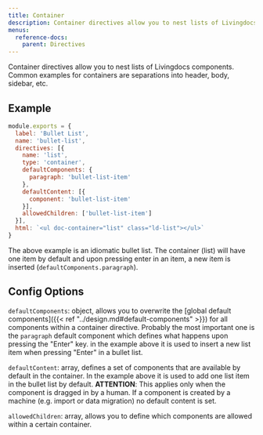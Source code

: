 ```yaml
---
title: Container
description: Container directives allow you to nest lists of Livingdocs components.
menus:
  reference-docs:
    parent: Directives
---
```


Container directives allow you to nest lists of Livingdocs components. Common examples for containers are separations into header, body, sidebar, etc.

## Example

```js
module.exports = {
  label: 'Bullet List',
  name: 'bullet-list',
  directives: [{
    name: 'list',
    type: 'container',
    defaultComponents: {
      paragraph: 'bullet-list-item'
    },
    defaultContent: [{
      component: 'bullet-list-item'
    }],
    allowedChildren: ['bullet-list-item']
  }],
  html: `<ul doc-container="list" class="ld-list"></ul>`
}
```

The above example is an idiomatic bullet list. The container (list) will have one item by default and upon pressing enter in an item, a new item is inserted (`defaultComponents.paragraph`).

## Config Options

`defaultComponents`: object, allows you to overwrite the [global default components]({{< ref "../design.md#default-components" >}}) for all components within a container directive. Probably the most important one is the `paragraph` default component which defines what happens upon pressing the "Enter" key. in the example above it is used to insert a new list item when pressing "Enter" in a bullet list.

`defaultContent`: array, defines a set of components that are available by default in the container. In the example above it is used to add one list item in the bullet list by default.
**ATTENTION**: This applies only when the component is dragged in by a human. If a component is created by a machine (e.g. import or data migration) no default content is set.

`allowedChildren`: array, allows you to define which components are allowed within a certain container.

